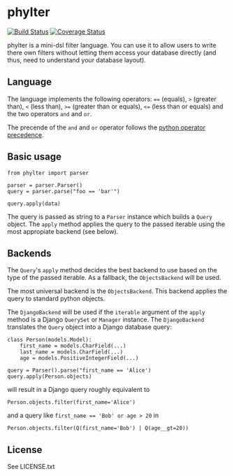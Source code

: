 # phylter

[![Build Status](https://travis-ci.org/ercpe/phylter.svg?branch=master)](https://travis-ci.org/ercpe/phylter) [![Coverage Status](https://coveralls.io/repos/ercpe/phylter/badge.svg?branch=master&service=github)](https://coveralls.io/github/ercpe/phylter?branch=master)


phylter is a mini-dsl filter language. You can use it to allow users to write there own filters without letting them access your database directly (and thus, need to understand your database layout).


## Language

The language implements the following operators: `==` (equals), `>` (greater than), `<` (less than), `>=` (greater than or equals), `<=` (less than or equals) and the two operators `and` and `or`.

The precende of the `and` and `or` operator follows the [python operator precedence](https://docs.python.org/3/reference/expressions.html#operator-precedence).


## Basic usage


    from phylter import parser
    
    parser = parser.Parser()
    query = parser.parse("foo == 'bar'")
    
    query.apply(data)

The query is passed as string to a `Parser` instance which builds a `Query` object. The `apply` method applies the query to the passed iterable using the most appropiate backend (see below).


## Backends

The `Query`'s `apply` method decides the best backend to use based on the type of the passed iterable. As a fallback, the `ObjectsBackend` will be used.

The most universal backend is the `ObjectsBackend`. This backend applies the query to standard python objects.

The `DjangoBackend` will be used if the `iterable` argument of the `apply` method is a Django `QuerySet` or `Manager` instance. The `DjangoBackend` translates the `Query` object into a Django database query:

	class Person(models.Model):
		first_name = models.CharField(...)
		last_name = models.CharField(...)
		age = models.PositiveIntegerField(...)

	query = Parser().parse("first_name == 'Alice')   
    query.apply(Person.objects)
    
will result in a Django query roughly equivalent to

	Person.objects.filter(first_name='Alice')

and a query like `first_name == 'Bob' or age > 20` in

	Person.objects.filter(Q(first_name='Bob') | Q(age__gt=20))


## License

See LICENSE.txt

